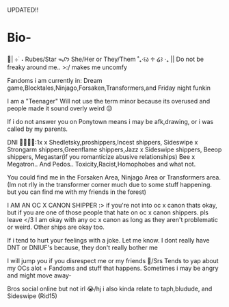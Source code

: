 UPDATED!!
# Bio-
🦢| ⊹ ࣪ ˖ Rubes/Star ᯓᡣ𐭩 She/Her or They/Them ˚₊‧꒰ა ♱ ໒꒱ ‧₊ || Do not be freaky around me.. >:/ makes me uncomfy 

Fandoms i am currently in: Dream game,Blocktales,Ninjago,Forsaken,Transformers,and Friday night funkin

I am a "Teenager" Will not use the term minor because its overused and people made it sound overly weird 😒

If i do not answer you on Ponytown means i may be afk,drawing, or i was called by my parents.

DNI 🚧🙅‍♀️🚫:1x x Shedletsky,proshippers,Incest shippers, Sideswipe x Strongarm shippers,Greenflame shippers,Jazz x Sideswipe shippers, Beeop shippers, Megastar(if you romanticize abusive relationships) Bee x Megatron.. And Pedos.. Toxicity,Racist,Homophobes and what not. 

You could find me in the Forsaken Area, Ninjago Area or Transformers area. (Im not rlly in the transformer corner much due to some stuff happening. but you can find me with my friends in the forest)

I AM AN OC X CANON SHIPPER :> if you're not into oc x canon thats okay, but if you are one of those people that hate on oc x canon shippers. pls leave </3
I am okay with any oc x canon as long as they aren't problematic or weird. Other ships are okay too.

If i tend to hurt your feelings with a joke. Let me know. I dont really have DNT or DNIUF's because, they don't really bother me

I will jump you if you disrespect me or my friends 🙂/Srs
 Tends to yap about my OCs alot + Fandoms and stuff that happens. Sometimes i may be angry and might move away-

 Bros social online but not irl 😭/hj i also kinda relate to taph,bludude, and Sideswipe (Rid15)

 
